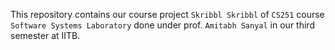 This repository contains our course project `Skribbl Skribbl` of `CS251` course `Software Systems Laboratory`  done under prof. `Amitabh Sanyal` in our third semester at IITB.